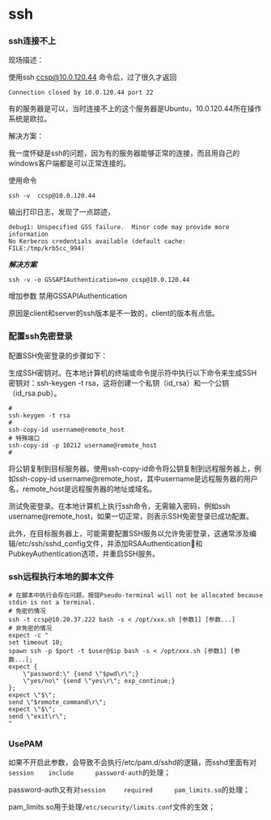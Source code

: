# ssh

### ssh连接不上

现场描述：

使用ssh ccsp@10.0.120.44 命令后，过了很久才返回
```shell
Connection closed by 10.0.120.44 port 22
```

有的服务器是可以，当时连接不上的这个服务器是Ubuntu，10.0.120.44所在操作系统是欧拉。

解决方案：

我一度怀疑是ssh的问题，因为有的服务器能够正常的连接，而且用自己的windows客户端都是可以正常连接的。

使用命令 
```shell
ssh -v  ccsp@10.0.120.44
```
输出打印日志，发现了一点踪迹，
```shell
debug1: Unspecified GSS failure.  Minor code may provide more information
No Kerberos credentials available (default cache: FILE:/tmp/krb5cc_994)
```

***解决方案***

```shell
ssh -v -o GSSAPIAuthentication=no ccsp@10.0.120.44
```
增加参数 禁用GSSAPIAuthentication

原因是client和server的ssh版本是不一致的，client的版本有点低。

### 配置ssh免密登录
配置SSH免密登录的步骤如下：

生成SSH密钥对。在本地计算机的终端或命令提示符中执行以下命令来生成SSH密钥对：ssh-keygen -t rsa，这将创建一个私钥（id_rsa）和一个公钥（id_rsa.pub）。

```shell
#
ssh-keygen -t rsa
#
ssh-copy-id username@remote_host
# 特殊端口
ssh-copy-id -p 10212 username@remote_host
#
```

将公钥复制到目标服务器。使用ssh-copy-id命令将公钥复制到远程服务器上，例如ssh-copy-id username@remote_host，其中username是远程服务器的用户名，remote_host是远程服务器的地址或域名。

测试免密登录。在本地计算机上执行ssh命令，无需输入密码，例如ssh username@remote_host，如果一切正常，则表示SSH免密登录已成功配置。

此外，在目标服务器上，可能需要配置SSH服务以允许免密登录，这通常涉及编辑/etc/ssh/sshd_config文件，并添加RSAAuthentication和PubkeyAuthentication选项，并重启SSH服务。

### ssh远程执行本地的脚本文件

```shell
# 在脚本中执行会存在问题，报错Pseudo-terminal will not be allocated because stdin is not a terminal.
# 免密的情况
ssh -t ccsp@10.20.37.222 bash -s < /opt/xxx.sh [参数1] [参数...]
# 非免密的情况
expect -c "
set timeout 10;
spawn ssh -p $port -t $user@$ip bash -s < /opt/xxx.sh [参数1] [参数...];
expect {
    \"password:\" {send \"$pwd\r\";}
    \"yes/no\" {send \"yes\r\"; exp_continue;}
};
expect \"$\";
send \"$remote_command\r\";
expect \"$\";
send \"exit\r\";
"
```

### UsePAM

如果不开启此参数，会导致不会执行/etc/pam.d/sshd的逻辑，而sshd里面有对`session    include      password-auth`的处理；

password-auth又有对`session     required      pam_limits.so`的处理；

pam_limits.so用于处理`/etc/security/limits.conf`文件的生效；